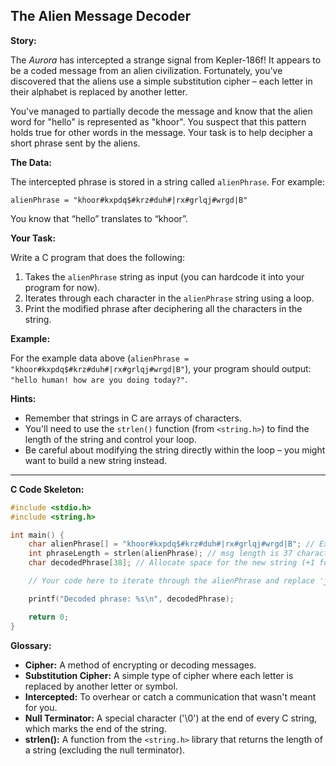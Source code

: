 ## The Alien Message Decoder

**Story:**

The *Aurora* has intercepted a strange signal from Kepler-186f! It appears to be a coded message from an alien civilization. Fortunately, you’ve discovered that the aliens use a simple substitution cipher – each letter in their alphabet is replaced by another letter.

You've managed to partially decode the message and know that the alien word for "hello" is represented as "khoor". You suspect that this pattern holds true for other words in the message. Your task is to help decipher a short phrase sent by the aliens.

**The Data:**

The intercepted phrase is stored in a string called `alienPhrase`.  For example:

`alienPhrase = "khoor#kxpdq$#krz#duh#|rx#grlqj#wrgd|B"`

You know that “hello” translates to “khoor”.

**Your Task:**

Write a C program that does the following:

1. Takes the `alienPhrase` string as input (you can hardcode it into your program for now).
2. Iterates through each character in the `alienPhrase` string using a loop.
3. Print the modified phrase after deciphering all the characters in the string.

**Example:**

For the example data above (`alienPhrase = "khoor#kxpdq$#krz#duh#|rx#grlqj#wrgd|B"`), your program should output: `"hello human! how are you doing today?"`.

**Hints:**

*   Remember that strings in C are arrays of characters.
*   You'll need to use the `strlen()` function (from `<string.h>`) to find the length of the string and control your loop.
*   Be careful about modifying the string directly within the loop – you might want to build a new string instead.

---

**C Code Skeleton:**

```c
#include <stdio.h>
#include <string.h>

int main() {
    char alienPhrase[] = "khoor#kxpdq$#krz#duh#|rx#grlqj#wrgd|B"; // Example data
    int phraseLength = strlen(alienPhrase); // msg length is 37 characters
    char decodedPhrase[38]; // Allocate space for the new string (+1 for null character)

    // Your code here to iterate through the alienPhrase and replace 'j' with 'h'

    printf("Decoded phrase: %s\n", decodedPhrase);

    return 0;
}
```

**Glossary:**

*   **Cipher:** A method of encrypting or decoding messages.
*   **Substitution Cipher:**  A simple type of cipher where each letter is replaced by another letter or symbol.
*   **Intercepted:** To overhear or catch a communication that wasn't meant for you.
*   **Null Terminator:** A special character ('\0') at the end of every C string, which marks the end of the string.
*   **strlen():** A function from the `<string.h>` library that returns the length of a string (excluding the null terminator).
